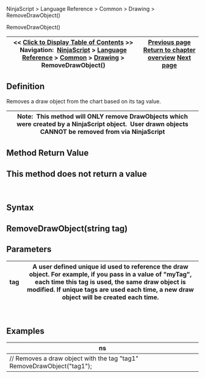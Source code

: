 ﻿
NinjaScript \> Language Reference \> Common \> Drawing \> RemoveDrawObject()

RemoveDrawObject()

| \<\< [Click to Display Table of Contents](removedrawobject.md) \>\> **Navigation:**     [NinjaScript](ninjascript.md) \> [Language Reference](language_reference_wip.md) \> [Common](common.md) \> [Drawing](drawing.md) \> RemoveDrawObject() | [Previous page](pricelevels.md) [Return to chapter overview](drawing.md) [Next page](removedrawobjects.md) |
| --- | --- |
## Definition
Removes a draw object from the chart based on its tag value.
 

| Note:  This method will ONLY remove DrawObjects which were created by a NinjaScript object.  User drawn objects CANNOT be removed from via NinjaScript |
| --- |
## 
## 
## Method Return Value
## This method does not return a value
 
## Syntax
## RemoveDrawObject(string tag)
## 
## Parameters

| tag | A user defined unique id used to reference the draw object. For example, if you pass in a value of "myTag", each time this tag is used, the same draw object is modified. If unique tags are used each time, a new draw object will be created each time. |
| --- | --- |
 
## 
## Examples

| ns |
| --- |
| // Removes a draw object with the tag "tag1" RemoveDrawObject("tag1"); |
